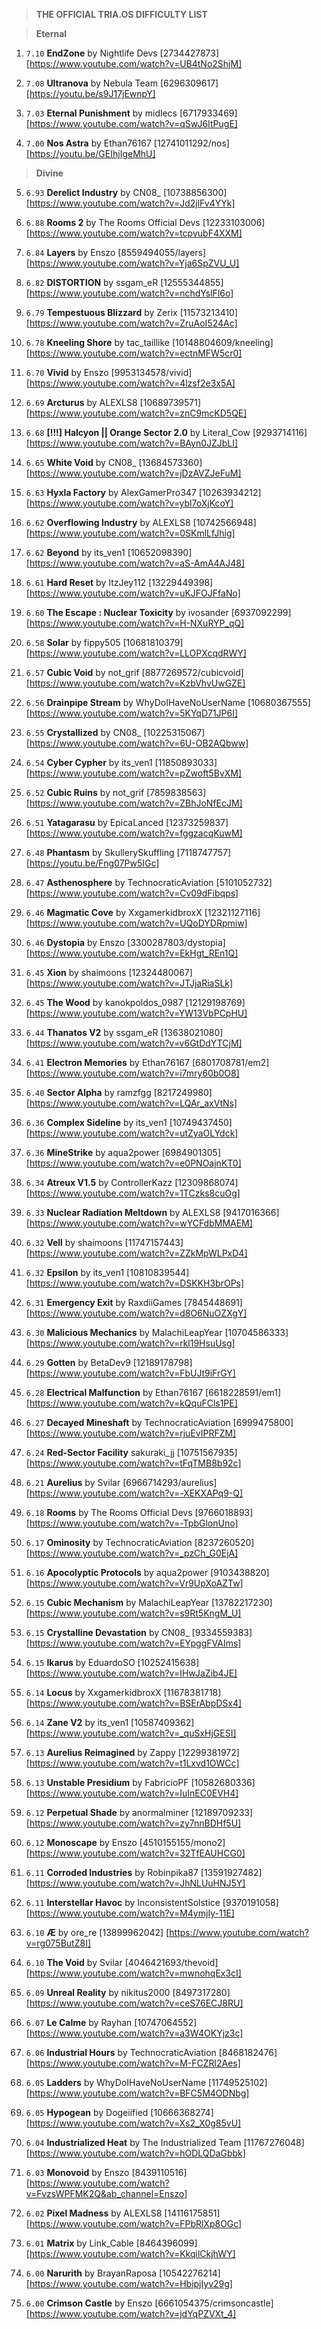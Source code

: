 > **THE OFFICIAL TRIA.OS DIFFICULTY LIST**

> **Eternal**

1. ``7.10`` **EndZone** by Nightlife Devs [2734427873] [https://www.youtube.com/watch?v=UB4tNo2ShjM]

2. ``7.08`` **Ultranova** by Nebula Team [6296309617] [https://youtu.be/s9J17jEwnpY]

3. ``7.03`` **Eternal Punishment** by midlecs [6717933469] [https://www.youtube.com/watch?v=qSwJ6ItPugE]

4. ``7.00`` **Nos Astra** by Ethan76167 [12741011292/nos] [https://youtu.be/GEIhjIgeMhU]

> **Divine**

5. ``6.93`` **Derelict Industry** by CN08_ [10738856300] [https://www.youtube.com/watch?v=Jd2jlFv4YYk]

6. ``6.88`` **Rooms 2** by The Rooms Official Devs [12233103006] [https://www.youtube.com/watch?v=tcpvubF4XXM]

7. ``6.84`` **Layers** by Enszo [8559494055/layers] [https://www.youtube.com/watch?v=Yja6SpZVU_U]

8. ``6.82`` **DISTORTION** by ssgam_eR [12555344855] [https://www.youtube.com/watch?v=nchdYslFl6o]

9. ``6.79`` **Tempestuous Blizzard** by Zerix [11573213410] [https://www.youtube.com/watch?v=ZruAoI524Ac]

10. ``6.78`` **Kneeling Shore** by tac_taillike [10148804609/kneeling] [https://www.youtube.com/watch?v=ectnMFW5cr0]

11. ``6.70`` **Vivid** by Enszo [9953134578/vivid] [https://www.youtube.com/watch?v=4lzsf2e3x5A]

12. ``6.69`` **Arcturus** by ALEXLS8 [10689739571] [https://www.youtube.com/watch?v=znC9mcKD5QE]

13. ``6.68`` **[!!!] Halcyon || Orange Sector 2.0** by Literal_Cow [9293714116] [https://www.youtube.com/watch?v=BAyn0JZJbLI]

14. ``6.65`` **White Void** by CN08_ [13684573360] [https://www.youtube.com/watch?v=jDzAVZJeFuM]

15. ``6.63`` **Hyxla Factory** by AlexGamerPro347 [10263934212] [https://www.youtube.com/watch?v=ybl7oXjKcoY]

16. ``6.62`` **Overflowing Industry** by ALEXLS8 [10742566948] [https://www.youtube.com/watch?v=0SKmlLfJhig]

17. ``6.62`` **Beyond** by its_ven1 [10652098390] [https://www.youtube.com/watch?v=aS-AmA4AJ48]

18. ``6.61`` **Hard Reset** by ItzJey112 [13229449398] [https://www.youtube.com/watch?v=uKJFOJFfaNo]

19. ``6.60`` **The Escape : Nuclear Toxicity** by ivosander [6937092299] [https://www.youtube.com/watch?v=H-NXuRYP_qQ]

20. ``6.58`` **Solar** by fippy505 [10681810379] [https://www.youtube.com/watch?v=LLOPXcqdRWY]

21. ``6.57`` **Cubic Void** by not_grif [8877269572/cubicvoid] [https://www.youtube.com/watch?v=KzbVhvUwGZE]

22. ``6.56`` **Drainpipe Stream** by WhyDoIHaveNoUserName [10680367555] [https://www.youtube.com/watch?v=5KYqD71JP6I]

23. ``6.55`` **Crystallized** by CN08_ [10225315067] [https://www.youtube.com/watch?v=6U-OB2AQbww]

24. ``6.54`` **Cyber Cypher** by its_ven1 [11850893033] [https://www.youtube.com/watch?v=pZwoft5BvXM]

25. ``6.52`` **Cubic Ruins** by not_grif [7859838563] [https://www.youtube.com/watch?v=ZBhJoNfEcJM]

26. ``6.51`` **Yatagarasu** by EpicaLanced [12373259837] [https://www.youtube.com/watch?v=fggzacqKuwM]

27. ``6.48`` **Phantasm** by SkullerySkuffling [7118747757] [https://youtu.be/Fng07Pw5IGc]

28. ``6.47`` **Asthenosphere** by TechnocraticAviation [5101052732] [https://www.youtube.com/watch?v=Cv09dFibqps]

29. ``6.46`` **Magmatic Cove** by XxgamerkidbroxX [12321127116] [https://www.youtube.com/watch?v=UQoDYDRpmiw]

30. ``6.46`` **Dystopia** by Enszo [3300287803/dystopia] [https://www.youtube.com/watch?v=EkHgt_REn1Q]

31. ``6.45`` **Xion** by shaimoons [12324480067] [https://www.youtube.com/watch?v=JTJjaRiaSLk]

32. ``6.45`` **The Wood** by kanokpoldos_0987 [12129198769] [https://www.youtube.com/watch?v=YW13VbPCpHU]

33. ``6.44`` **Thanatos V2** by ssgam_eR [13638021080] [https://www.youtube.com/watch?v=v6GtDdYTCjM]

34. ``6.41`` **Electron Memories** by Ethan76167 [6801708781/em2] [https://www.youtube.com/watch?v=i7mry60b0O8] 

35. ``6.40`` **Sector Alpha** by ramzfgg [8217249980] [https://www.youtube.com/watch?v=LQAr_axVtNs]

36. ``6.36`` **Complex Sideline** by its_ven1 [10749437450] [https://www.youtube.com/watch?v=utZyaOLYdck]

37. ``6.36`` **MineStrike** by aqua2power [6984901305] [https://www.youtube.com/watch?v=e0PNOajnKT0]

38. ``6.34`` **Atreux V1.5** by ControllerKazz [12309868074] [https://www.youtube.com/watch?v=1TCzks8cuOg]

39. ``6.33`` **Nuclear Radiation Meltdown** by ALEXLS8 [9417016366] [https://www.youtube.com/watch?v=wYCFdbMMAEM]

40. ``6.32`` **Vell** by shaimoons [11747157443] [https://www.youtube.com/watch?v=ZZkMpWLPxD4]

41. ``6.32`` **Epsilon** by its_ven1 [10810839544] [https://www.youtube.com/watch?v=DSKKH3brOPs]

42. ``6.31`` **Emergency Exit** by RaxdiiGames [7845448691] [https://www.youtube.com/watch?v=d8O6NuOZXgY]

43. ``6.30`` **Malicious Mechanics** by MalachiLeapYear [10704586333] [https://www.youtube.com/watch?v=rkl19HsuUsg]

44. ``6.29`` **Gotten** by BetaDev9 [12189178798] [https://www.youtube.com/watch?v=FbUJt9iFrGY]

45. ``6.28`` **Electrical Malfunction** by Ethan76167 [6618228591/em1] [https://www.youtube.com/watch?v=kQquFCls1PE]

46. ``6.27`` **Decayed Mineshaft** by TechnocraticAviation [6999475800] [https://www.youtube.com/watch?v=rjuEvIPRFZM]

47. ``6.24`` **Red-Sector Facility** sakuraki_jj [10751567935] [https://www.youtube.com/watch?v=tFqTMB8b92c]

48. ``6.21`` **Aurelius** by Svilar [6966714293/aurelius] [https://www.youtube.com/watch?v=-XEKXAPq9-Q]

49. ``6.18`` **Rooms** by The Rooms Official Devs [9766018893] [https://www.youtube.com/watch?v=-TpbGlonUno]

50. ``6.17`` **Ominosity** by TechnocraticAviation [8237260520] [https://www.youtube.com/watch?v=_pzCh_G0EjA]

51. ``6.16`` **Apocolyptic Protocols** by aqua2power [9103438820] [https://www.youtube.com/watch?v=Vr9UpXoAZTw]

52. ``6.15`` **Cubic Mechanism** by MalachiLeapYear [13782217230] [https://www.youtube.com/watch?v=s9Rt5KngM_U]

53. ``6.15`` **Crystalline Devastation** by CN08_ [9334559383] [https://www.youtube.com/watch?v=EYpggFVAIms]

54. ``6.15`` **Ikarus** by EduardoSO [10252415638] [https://www.youtube.com/watch?v=IHwJaZib4JE]

55. ``6.14`` **Locus** by XxgamerkidbroxX [11678381718] [https://www.youtube.com/watch?v=BSErAbpDSx4]

56. ``6.14`` **Zane V2** by its_ven1 [10587409362] [https://www.youtube.com/watch?v=_quSxHjGESI]

57. ``6.13`` **Aurelius Reimagined** by Zappy [12299381972] [https://www.youtube.com/watch?v=t1Lxvd1OWCc]

58. ``6.13`` **Unstable Presidium** by FabricioPF [10582680336] [https://www.youtube.com/watch?v=IuInEC0EVH4]

59. ``6.12`` **Perpetual Shade** by anormalminer [12189709233] [https://www.youtube.com/watch?v=zy7nnBDHf5U]

60. ``6.12`` **Monoscape** by Enszo [4510155155/mono2] [https://www.youtube.com/watch?v=32TfEAUHCG0]

61. ``6.11`` **Corroded Industries** by Robinpika87 [13591927482] [https://www.youtube.com/watch?v=JhNLUuHNJ5Y]

62. ``6.11`` **Interstellar Havoc** by InconsistentSolstice [9370191058] [https://www.youtube.com/watch?v=M4ymjIy-11E]

63. ``6.10`` **Æ** by ore_re [13899962042] [https://www.youtube.com/watch?v=rg075ButZ8I]

64. ``6.10`` **The Void** by Svilar [4046421693/thevoid] [https://www.youtube.com/watch?v=mwnohqEx3cI]

65. ``6.09`` **Unreal Reality** by nikitus2000 [8497317280] [https://www.youtube.com/watch?v=ceS76ECJ8RU]

66. ``6.07`` **Le Calme** by Rayhan [10747064552] [https://www.youtube.com/watch?v=a3W4OKYjz3c]

67. ``6.06`` **Industrial Hours** by TechnocraticAviation [8468182476] [https://www.youtube.com/watch?v=M-FCZRl2Aes]

68. ``6.05`` **Ladders** by WhyDoIHaveNoUserName [11749525102] [https://www.youtube.com/watch?v=BFC5M4ODNbg]

69. ``6.05`` **Hypogean** by Dogeiified [10666368274] [https://www.youtube.com/watch?v=Xs2_X0g85vU]

70. ``6.04`` **Industrialized Heat** by The Industrialized Team [11767276048] [https://www.youtube.com/watch?v=hODLQDaGbbk]

71. ``6.03`` **Monovoid** by Enszo [8439110516] [https://www.youtube.com/watch?v=FvzsWPFMK2Q&ab_channel=Enszo]

72. ``6.02`` **Pixel Madness** by ALEXLS8 [14116175851] [https://www.youtube.com/watch?v=FPbRlXp8OGc]

73. ``6.01`` **Matrix** by Link_Cable [8464396099] [https://www.youtube.com/watch?v=KkqilCkjhWY]

74. ``6.00`` **Narurith** by BrayanRaposa [10542276214] [https://www.youtube.com/watch?v=HbipjIyv29g]

75. ``6.00`` **Crimson Castle** by Enszo [6661054375/crimsoncastle] [https://www.youtube.com/watch?v=jdYqPZVXt_4]
